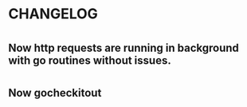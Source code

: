 # CHANGELOG 

#

## Now http requests are running in background with go routines without issues. 

#

## Now gocheckitout 
